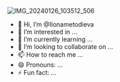 ![IMG_20240126_103512_506](https://github.com/Ilonametodieva/Ilonametodieva/assets/158190944/831876de-787a-40a6-88b8-43623c709c90)
- 👋 Hi, I’m @Ilonametodieva
- 👀 I’m interested in ...
- 🌱 I’m currently learning ...
- 💞️ I’m looking to collaborate on ...
- 📫 How to reach me ...
- 😄 Pronouns: ...
- ⚡ Fun fact: ...

<!---
Ilonametodieva/Ilonametodieva is a ✨ special ✨ repository because its `README.md` (this file) appears on your GitHub profile.
You can click the Preview link to take a look at your changes.
--->
